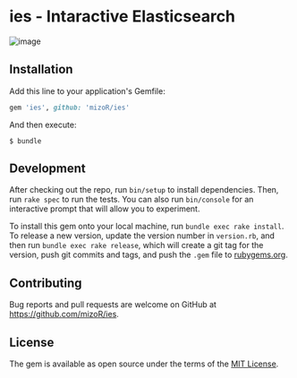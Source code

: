 # ies - Intaractive Elasticsearch

![image](https://cloud.githubusercontent.com/assets/1257116/16356689/8f2bc25c-3b1c-11e6-9a72-e8fc6e2c99de.png)

## Installation

Add this line to your application's Gemfile:

```ruby
gem 'ies', github: 'mizoR/ies'
```

And then execute:

    $ bundle

## Development

After checking out the repo, run `bin/setup` to install dependencies. Then, run `rake spec` to run the tests. You can also run `bin/console` for an interactive prompt that will allow you to experiment.

To install this gem onto your local machine, run `bundle exec rake install`. To release a new version, update the version number in `version.rb`, and then run `bundle exec rake release`, which will create a git tag for the version, push git commits and tags, and push the `.gem` file to [rubygems.org](https://rubygems.org).

## Contributing

Bug reports and pull requests are welcome on GitHub at https://github.com/mizoR/ies.


## License

The gem is available as open source under the terms of the [MIT License](http://opensource.org/licenses/MIT).

